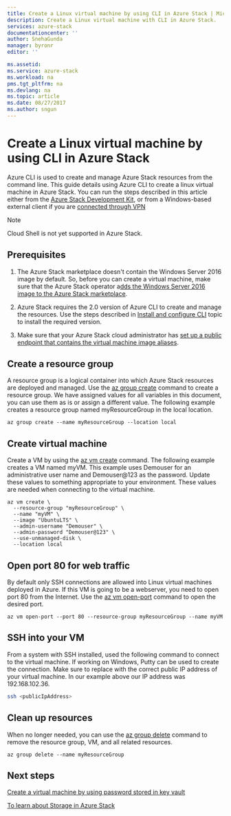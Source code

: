 ```yaml
---
title: Create a Linux virtual machine by using CLI in Azure Stack | Microsoft Docs
description: Create a Linux virtual machine with CLI in Azure Stack.
services: azure-stack
documentationcenter: ''
author: SnehaGunda
manager: byronr
editor: ''

ms.assetid:
ms.service: azure-stack
ms.workload: na
pms.tgt_pltfrm: na
ms.devlang: na
ms.topic: article
ms.date: 08/27/2017
ms.author: sngun
---
```


# Create a Linux virtual machine by using CLI in Azure Stack

Azure CLI is used to create and manage Azure Stack resources from the command line. This guide details using Azure CLI to create a linux virtual machine in Azure Stack. You can run the steps described in this article either from the [Azure Stack Development Kit](azure-stack-connect-azure-stack.md#connect-to-azure-stack-with-remote-desktop), or from a Windows-based external client if you are [connected through VPN](azure-stack-connect-azure-stack.md#connect-to-azure-stack-with-vpn)

> [!NOTE]
> Cloud Shell is not yet supported in Azure Stack.

## Prerequisites

1. The Azure Stack marketplace doesn't contain the Windows Server 2016 image by default. So, before you can create a virtual machine, make sure that the Azure Stack operator a[dds the Windows Server 2016 image to the Azure Stack marketplace](azure-stack-add-default-image.md).  

2. Azure Stack requires the 2.0 version of Azure CLI to create and manage the resources. Use the steps described in [Install and configure CLI](azure-stack-connect-cli.md) topic to install the required version.  

3. Make sure that your Azure Stack cloud administrator has [set up a public endpoint that contains the virtual machine image aliases](azure-stack-connect-cli.md#set-up-the-virtual-machine-aliases-endpoint).

## Create a resource group

A resource group is a logical container into which Azure Stack resources are deployed and managed. Use the [az group create](/cli/azure/group#create) command to create a resource group. We have assigned values for all variables in this document, you can use them as is or assign a different value. 
The following example creates a resource group named myResourceGroup in the local location.

```cli
az group create --name myResourceGroup --location local
```

## Create virtual machine

Create a VM by using the [az vm create](/cli/azure/vm#create) command. The following example creates a VM named myVM. This example uses Demouser for an administrative user name and Demouser@123 as the password. Update these values to something appropriate to your environment. These values are needed when connecting to the virtual machine.

```cli
az vm create \
  --resource-group "myResourceGroup" \
  --name "myVM" \
  --image "UbuntuLTS" \
  --admin-username "Demouser" \
  --admin-password "Demouser@123" \
  --use-unmanaged-disk \
  --location local
```

## Open port 80 for web traffic

By default only SSH connections are allowed into Linux virtual machines deployed in Azure. If this VM is going to be a webserver, you need to open port 80 from the Internet. Use the [az vm open-port](/cli/azure/vm#open-port) command to open the desired port.

```cli
az vm open-port --port 80 --resource-group myResourceGroup --name myVM
```

## SSH into your VM

From a system with SSH installed, used the following command to connect to the virtual machine. If working on Windows, Putty can be used to create the connection. Make sure to replace with the correct public IP address of your virtual machine. In our example above our IP address was 192.168.102.36.

```bash
ssh <publicIpAddress>
```

## Clean up resources

When no longer needed, you can use the [az group delete](/cli/azure/group#delete) command to remove the resource group, VM, and all related resources.

```cli
az group delete --name myResourceGroup
```

## Next steps

[Create a virtual machine by using password stored in key vault](azure-stack-kv-deploy-vm-with-secret.md)

[To learn about Storage in Azure Stack](azure-stack-storage-overview.md)

